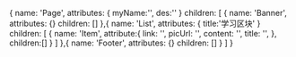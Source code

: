 {
  name: 'Page',
  attributes: {
    myName:'',
    des:''
  }
  children: [
    {
      name: 'Banner',
      attributes: {}
      children: []
    },{
      name: 'List',
      attributes: {
        title:'学习区块'
      }
      children: [
        {
            name: 'Item',
            attribute:{
              link: '',
              picUrl: '',
              content: '',
              title: '',
            },
            children:[]
        }
      ]
    },{
      name: 'Footer',
      attributes: {}
      children: []
    }
  ]
}